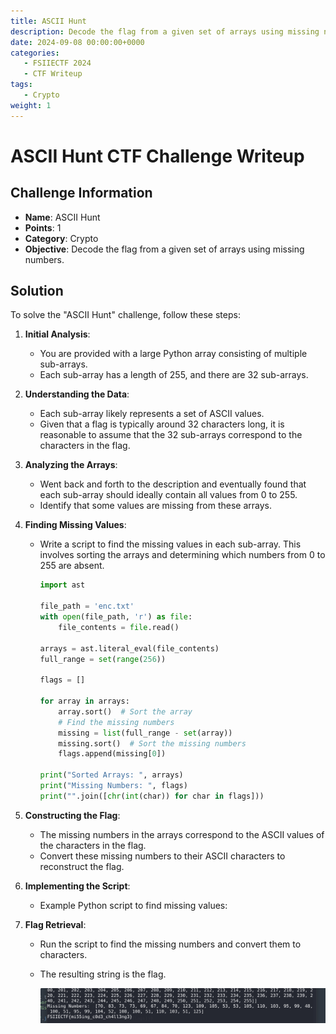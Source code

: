 ```yaml
---
title: ASCII Hunt
description: Decode the flag from a given set of arrays using missing numbers.
date: 2024-09-08 00:00:00+0000
categories:
   - FSIIECTF 2024
   - CTF Writeup
tags:
   - Crypto
weight: 1     
---
```

# ASCII Hunt CTF Challenge Writeup

## Challenge Information
- **Name**: ASCII Hunt
- **Points**: 1
- **Category**: Crypto
- **Objective**: Decode the flag from a given set of arrays using missing numbers.

## Solution
To solve the "ASCII Hunt" challenge, follow these steps:

1. **Initial Analysis**:
   - You are provided with a large Python array consisting of multiple sub-arrays.
   - Each sub-array has a length of 255, and there are 32 sub-arrays.

2. **Understanding the Data**:
   - Each sub-array likely represents a set of ASCII values.
   - Given that a flag is typically around 32 characters long, it is reasonable to assume that the 32 sub-arrays correspond to the characters in the flag.

3. **Analyzing the Arrays**:
   - Went back and forth to the description and eventually found that each sub-array should ideally contain all values from 0 to 255.
   - Identify that some values are missing from these arrays.

4. **Finding Missing Values**:
   - Write a script to find the missing values in each sub-array. This involves sorting the arrays and determining which numbers from 0 to 255 are absent.
      ```python
      import ast

      file_path = 'enc.txt'
      with open(file_path, 'r') as file:
          file_contents = file.read()

      arrays = ast.literal_eval(file_contents)
      full_range = set(range(256))

      flags = []

      for array in arrays:
          array.sort()  # Sort the array
          # Find the missing numbers
          missing = list(full_range - set(array))
          missing.sort()  # Sort the missing numbers
          flags.append(missing[0])

      print("Sorted Arrays: ", arrays)
      print("Missing Numbers: ", flags)
      print("".join([chr(int(char)) for char in flags]))
     ```

5. **Constructing the Flag**:
   - The missing numbers in the arrays correspond to the ASCII values of the characters in the flag.
   - Convert these missing numbers to their ASCII characters to reconstruct the flag.

6. **Implementing the Script**:
   - Example Python script to find missing values:

7. **Flag Retrieval**:
   - Run the script to find the missing numbers and convert them to characters.
   - The resulting string is the flag.

      ![Flag](flag.png)

